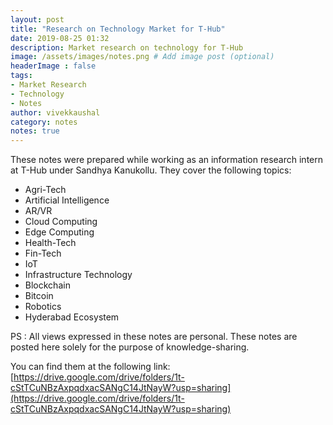 ```yaml
---
layout: post
title: "Research on Technology Market for T-Hub"
date: 2019-08-25 01:32
description: Market research on technology for T-Hub
image: /assets/images/notes.png # Add image post (optional)
headerImage : false
tags:
- Market Research
- Technology
- Notes
author: vivekkaushal
category: notes
notes: true
---
```


These notes were prepared while working as an information research intern at T-Hub under Sandhya Kanukollu. They cover the following topics:

- Agri-Tech
- Artificial Intelligence
- AR/VR
- Cloud Computing
- Edge Computing
- Health-Tech
- Fin-Tech
- IoT
- Infrastructure Technology
- Blockchain
- Bitcoin
- Robotics
- Hyderabad Ecosystem

PS : All views expressed in these notes are personal. These notes are posted here solely for the purpose of knowledge-sharing.

You can find them at the following link:
[https://drive.google.com/drive/folders/1t-cStTCuNBzAxpqdxacSANgC14JtNayW?usp=sharing](https://drive.google.com/drive/folders/1t-cStTCuNBzAxpqdxacSANgC14JtNayW?usp=sharing)
